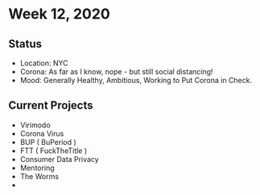 # Week 12, 2020
## Status
- Location: NYC
- Corona: As far as I know, nope - but still social distancing!
- Mood: Generally Healthy, Ambitious, Working to Put Corona in Check.
## Current Projects
- Virimodo
- Corona Virus
- BUP ( BuPeriod )
- FTT ( FuckTheTitle )
- Consumer Data Privacy
- Mentoring
- The Worms
-
